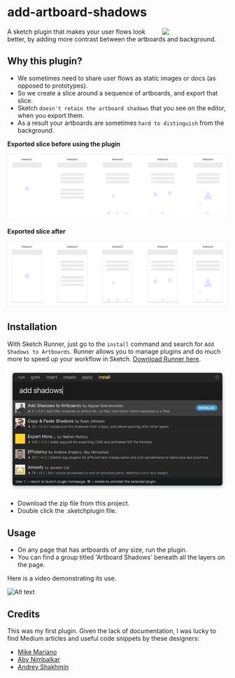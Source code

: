 # add-artboard-shadows
<a href="http://bit.ly/SketchRunnerWebsite">
      <img src="http://bit.ly/RunnerBadgeBlue" width = 150 align = "right">
    </a>
A sketch plugin that makes your user flows look better, by adding more contrast between the artboards and background.



## Why this plugin?
- We sometimes need to share user flows as static images or docs (as opposed to prototypes).
- So we create a slice around a sequence of artboards, and export that slice.
- Sketch `doesn't retain the artboard shadows` that you see on the editor, when you export them.
- As a result your artboards are sometimes `hard to distinguish` from the background.


**Exported slice before using the plugin**

![Alt text](screenshots/exported-slice-before.png)

**Exported slice after**

![Alt text](screenshots/exported-slice-after.png)

## Installation
With Sketch Runner, just go to the `install` command and search for `Add Shadows to Artboards`. Runner allows you to manage plugins and do much more to speed up your workflow in Sketch. [Download Runner here](http://www.sketchrunner.com).

![Sketch Runner screenshot](screenshots/sketch-runner.png)
- Download the zip file from this project.
- Double click the .sketchplugin file.

## Usage
- On any page that has artboards of any size, run the plugin.
- You can find a group titled 'Artboard Shadows' beneath all the layers on the page.

Here is a video demonstrating its use.

![Alt text](screenshots/usage-clip.gif)

## Credits
This was my first plugin. Given the lack of documentation, I was lucky to find Medium articles and useful code snippets by these designers:
- [Mike Mariano](https://github.com/marianomike) 
- [Aby Nimbalkar](https://github.com/abynim)
- [Andrey Shakhmin](https://github.com/turbobabr)

